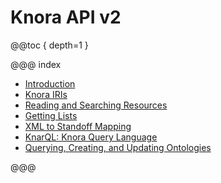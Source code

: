 <!---
Copyright © 2015-2018 the contributors (see Contributors.md).

This file is part of Knora.

Knora is free software: you can redistribute it and/or modify
it under the terms of the GNU Affero General Public License as published
by the Free Software Foundation, either version 3 of the License, or
(at your option) any later version.

Knora is distributed in the hope that it will be useful,
but WITHOUT ANY WARRANTY; without even the implied warranty of
MERCHANTABILITY or FITNESS FOR A PARTICULAR PURPOSE.  See the
GNU Affero General Public License for more details.

You should have received a copy of the GNU Affero General Public
License along with Knora.  If not, see <http://www.gnu.org/licenses/>.
-->

# Knora API v2

@@toc { depth=1 }

@@@ index

- [Introduction](introduction.md)
- [Knora IRIs](knora-iris.md)
- [Reading and Searching Resources](reading-and-searching-resources.md)
- [Getting Lists](getting-lists.md)
- [XML to Standoff Mapping](xml-to-standoff-mapping.md)
- [KnarQL: Knora Query Language](query-language.md)
- [Querying, Creating, and Updating Ontologies](ontology-information.md)

@@@
